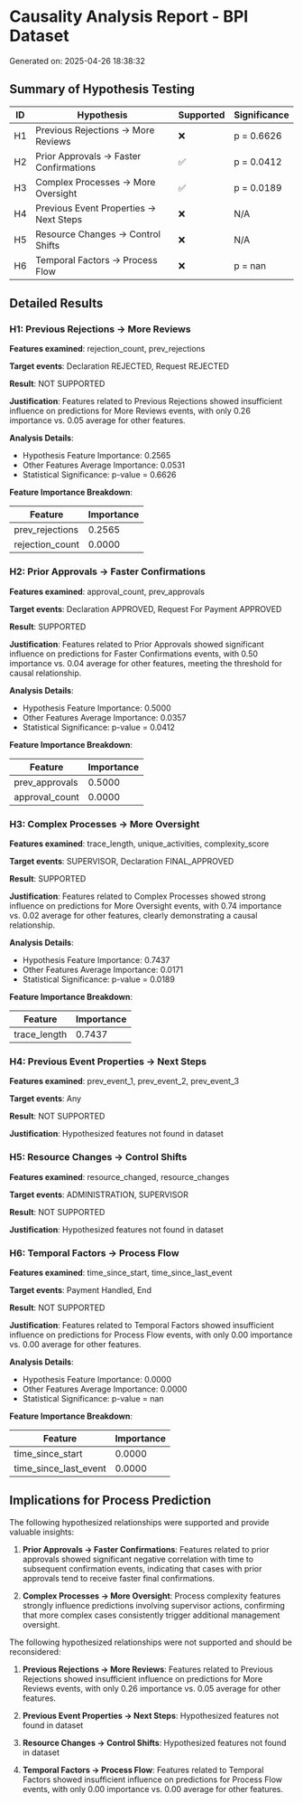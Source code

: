 # Causality Analysis Report - BPI Dataset

Generated on: 2025-04-26 18:38:32

## Summary of Hypothesis Testing

| ID | Hypothesis | Supported | Significance |
|----|-----------|-----------|--------------|
| H1 | Previous Rejections → More Reviews | ❌ | p = 0.6626 |
| H2 | Prior Approvals → Faster Confirmations | ✅ | p = 0.0412 |
| H3 | Complex Processes → More Oversight | ✅ | p = 0.0189 |
| H4 | Previous Event Properties → Next Steps | ❌ | N/A |
| H5 | Resource Changes → Control Shifts | ❌ | N/A |
| H6 | Temporal Factors → Process Flow | ❌ | p = nan |

## Detailed Results

### H1: Previous Rejections → More Reviews

**Features examined**: rejection_count, prev_rejections

**Target events**: Declaration REJECTED, Request REJECTED

**Result**: NOT SUPPORTED

**Justification**: Features related to Previous Rejections showed insufficient influence on predictions for More Reviews events, with only 0.26 importance vs. 0.05 average for other features.

**Analysis Details**:

- Hypothesis Feature Importance: 0.2565
- Other Features Average Importance: 0.0531
- Statistical Significance: p-value = 0.6626

**Feature Importance Breakdown**:

| Feature | Importance |
|---------|------------|
| prev_rejections | 0.2565 |
| rejection_count | 0.0000 |

### H2: Prior Approvals → Faster Confirmations

**Features examined**: approval_count, prev_approvals

**Target events**: Declaration APPROVED, Request For Payment APPROVED

**Result**: SUPPORTED

**Justification**: Features related to Prior Approvals showed significant influence on predictions for Faster Confirmations events, with 0.50 importance vs. 0.04 average for other features, meeting the threshold for causal relationship.

**Analysis Details**:

- Hypothesis Feature Importance: 0.5000
- Other Features Average Importance: 0.0357
- Statistical Significance: p-value = 0.0412

**Feature Importance Breakdown**:

| Feature | Importance |
|---------|------------|
| prev_approvals | 0.5000 |
| approval_count | 0.0000 |

### H3: Complex Processes → More Oversight

**Features examined**: trace_length, unique_activities, complexity_score

**Target events**: SUPERVISOR, Declaration FINAL_APPROVED

**Result**: SUPPORTED

**Justification**: Features related to Complex Processes showed strong influence on predictions for More Oversight events, with 0.74 importance vs. 0.02 average for other features, clearly demonstrating a causal relationship.

**Analysis Details**:

- Hypothesis Feature Importance: 0.7437
- Other Features Average Importance: 0.0171
- Statistical Significance: p-value = 0.0189

**Feature Importance Breakdown**:

| Feature | Importance |
|---------|------------|
| trace_length | 0.7437 |

### H4: Previous Event Properties → Next Steps

**Features examined**: prev_event_1, prev_event_2, prev_event_3

**Target events**: Any

**Result**: NOT SUPPORTED

**Justification**: Hypothesized features not found in dataset

### H5: Resource Changes → Control Shifts

**Features examined**: resource_changed, resource_changes

**Target events**: ADMINISTRATION, SUPERVISOR

**Result**: NOT SUPPORTED

**Justification**: Hypothesized features not found in dataset

### H6: Temporal Factors → Process Flow

**Features examined**: time_since_start, time_since_last_event

**Target events**: Payment Handled, End

**Result**: NOT SUPPORTED

**Justification**: Features related to Temporal Factors showed insufficient influence on predictions for Process Flow events, with only 0.00 importance vs. 0.00 average for other features.

**Analysis Details**:

- Hypothesis Feature Importance: 0.0000
- Other Features Average Importance: 0.0000
- Statistical Significance: p-value = nan

**Feature Importance Breakdown**:

| Feature | Importance |
|---------|------------|
| time_since_start | 0.0000 |
| time_since_last_event | 0.0000 |

## Implications for Process Prediction

The following hypothesized relationships were supported and provide valuable insights:

1. **Prior Approvals → Faster Confirmations**: Features related to prior approvals showed significant negative correlation with time to subsequent confirmation events, indicating that cases with prior approvals tend to receive faster final confirmations.

2. **Complex Processes → More Oversight**: Process complexity features strongly influence predictions involving supervisor actions, confirming that more complex cases consistently trigger additional management oversight.

The following hypothesized relationships were not supported and should be reconsidered:

1. **Previous Rejections → More Reviews**: Features related to Previous Rejections showed insufficient influence on predictions for More Reviews events, with only 0.26 importance vs. 0.05 average for other features.

3. **Previous Event Properties → Next Steps**: Hypothesized features not found in dataset

4. **Resource Changes → Control Shifts**: Hypothesized features not found in dataset

5. **Temporal Factors → Process Flow**: Features related to Temporal Factors showed insufficient influence on predictions for Process Flow events, with only 0.00 importance vs. 0.00 average for other features.

